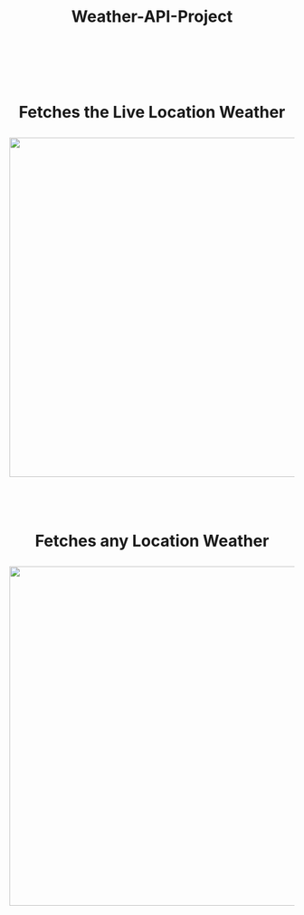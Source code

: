 <h1 align = 'center'>Weather-API-Project<h1/>
  <br>
  <br>
  <p align = 'center'>Fetches the Live Location Weather<p/>
<div align = 'center'>
  <img src = 'login.png' height = 600>
  <div/>
  <br>
  <br>
      <p align = 'center'>Fetches any Location Weather<p/>
<div align = 'center'>
  <img src = 'fetched.png' height = 600>
  <div/>
